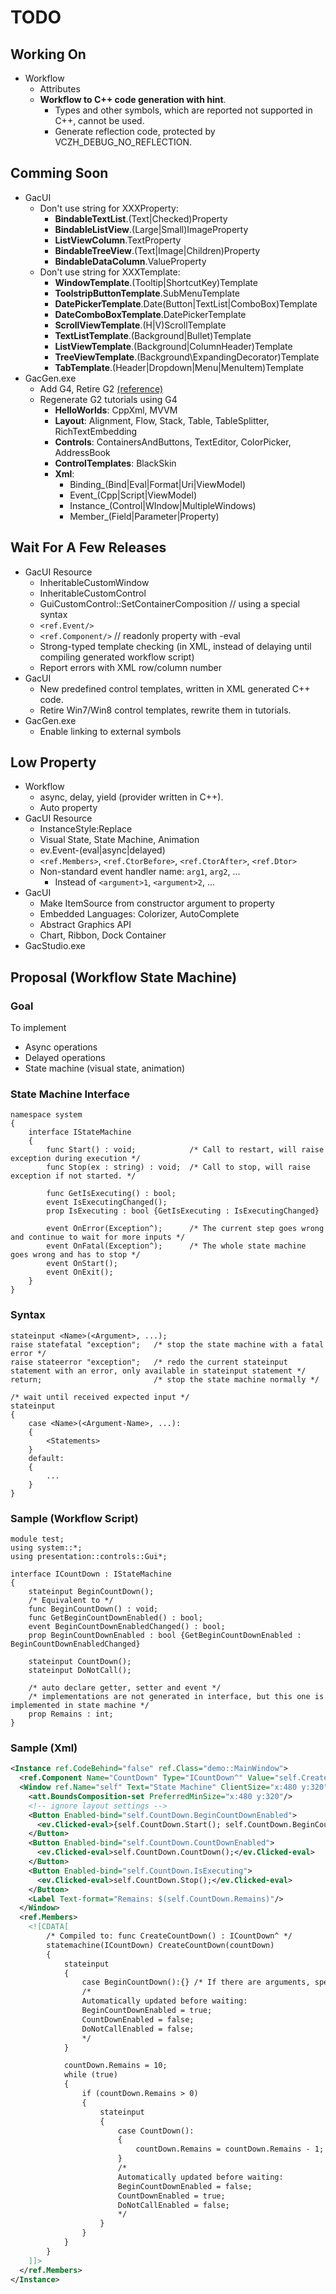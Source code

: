 # TODO

## Working On
* Workflow
    * Attributes
    * **Workflow to C++ code generation with hint**.
        * Types and other symbols, which are reported not supported in C++, cannot be used.
        * Generate reflection code, protected by VCZH_DEBUG_NO_REFLECTION.

## Comming Soon
* GacUI
    * Don't use string for XXXProperty:
        * **BindableTextList**.(Text|Checked)Property
        * **BindableListView**.(Large|Small)ImageProperty
        * **ListViewColumn**.TextProperty
        * **BindableTreeView**.(Text|Image|Children)Property
        * **BindableDataColumn**.ValueProperty
    * Don't use string for XXXTemplate:
        * **WindowTemplate**.(Tooltip|ShortcutKey)Template
        * **ToolstripButtonTemplate**.SubMenuTemplate
        * **DatePickerTemplate**.Date(Button|TextList|ComboBox)Template
        * **DateComboBoxTemplate**.DatePickerTemplate
        * **ScrollViewTemplate**.(H|V)ScrollTemplate
        * **TextListTemplate**.(Background|Bullet)Template
        * **ListViewTemplate**.(Background|ColumnHeader)Template
        * **TreeViewTemplate**.(Background\ExpandingDecorator)Template
        * **TabTemplate**.(Header|Dropdown|Menu|MenuItem)Template
* GacGen.exe
    * Add G4, Retire G2 [(reference)](http://www.gaclib.net/#~/Tutorial)
    * Regenerate G2 tutorials using G4
        * **HelloWorlds**: CppXml, MVVM
        * **Layout**: Alignment, Flow, Stack, Table, TableSplitter, RichTextEmbedding
        * **Controls**: ContainersAndButtons, TextEditor, ColorPicker, AddressBook
        * **ControlTemplates**: BlackSkin
        * **Xml**:
            * Binding_(Bind|Eval|Format|Uri|ViewModel)
            * Event_(Cpp|Script|ViewModel)
            * Instance_(Control|WIndow|MultipleWindows)
            * Member_(Field|Parameter|Property)
    
## Wait For A Few Releases
* GacUI Resource
    * InheritableCustomWindow
    * InheritableCustomControl
    * GuiCustomControl::SetContainerComposition // using a special syntax
    * `<ref.Event/>`
    * `<ref.Component/>` // readonly property with -eval
    * Strong-typed template checking (in XML, instead of delaying until compiling generated workflow script)
    * Report errors with XML row/column number
* GacUI
    * New predefined control templates, written in XML generated C++ code.
    * Retire Win7/Win8 control templates, rewrite them in tutorials.
* GacGen.exe
    * Enable linking to external symbols

## Low Property
* Workflow
     * async, delay, yield (provider written in C++).
     * Auto property
* GacUI Resource
    * InstanceStyle:Replace
    * Visual State, State Machine, Animation
    * ev.Event-(eval|async|delayed)
    * `<ref.Members>`, `<ref.CtorBefore>`, `<ref.CtorAfter>`, `<ref.Dtor>`
    * Non-standard event handler name: `arg1`, `arg2`, ...
        * Instead of `<argument>1`, `<argument>2`, ...
* GacUI
    * Make ItemSource from constructor argument to property
    * Embedded Languages: Colorizer, AutoComplete
    * Abstract Graphics API
    * Chart, Ribbon, Dock Container
* GacStudio.exe

## Proposal (Workflow State Machine)

### Goal
To implement
* Async operations
* Delayed operations
* State machine (visual state, animation)

### State Machine Interface
```
namespace system
{
    interface IStateMachine
    {
        func Start() : void;            /* Call to restart, will raise exception during execution */
        func Stop(ex : string) : void;  /* Call to stop, will raise exception if not started. */
        
        func GetIsExecuting() : bool;
        event IsExecutingChanged();
        prop IsExecuting : bool {GetIsExecuting : IsExecutingChanged}
        
        event OnError(Exception^);      /* The current step goes wrong and continue to wait for more inputs */
        event OnFatal(Exception^);      /* The whole state machine goes wrong and has to stop */
        event OnStart();
        event OnExit();
    }
}
```

### Syntax
```
stateinput <Name>(<Argument>, ...);
raise statefatal "exception";   /* stop the state machine with a fatal error */
raise stateerror "exception";   /* redo the current stateinput statement with an error, only available in stateinput statement */
return;                         /* stop the state machine normally */

/* wait until received expected input */
stateinput
{
    case <Name>(<Argument-Name>, ...):
    {
        <Statements>
    }
    default:
    {
        ...
    }
}
```

### Sample (Workflow Script)
```
module test;
using system::*;
using presentation::controls::Gui*;

interface ICountDown : IStateMachine
{
    stateinput BeginCountDown();
    /* Equivalent to */
    func BeginCountDown() : void;
    func GetBeginCountDownEnabled() : bool;
    event BeginCountDownEnabledChanged() : bool;
    prop BeginCountDownEnabled : bool {GetBeginCountDownEnabled : BeginCountDownEnabledChanged}

    stateinput CountDown();
    stateinput DoNotCall();
    
    /* auto declare getter, setter and event */
    /* implementations are not generated in interface, but this one is implemented in state machine */
    prop Remains : int;
}
```

### Sample (Xml)
```xml
<Instance ref.CodeBehind="false" ref.Class="demo::MainWindow">
  <ref.Component Name="CountDown" Type="ICountDown^" Value="self.CreateCountDown()"/>
  <Window ref.Name="self" Text="State Machine" ClientSize="x:480 y:320">
    <att.BoundsComposition-set PreferredMinSize="x:480 y:320"/>
    <!-- ignore layout settings -->
    <Button Enabled-bind="self.CountDown.BeginCountDownEnabled">
      <ev.Clicked-eval>{self.CountDown.Start(); self.CountDown.BeginCountDown();}</ev.Clicked-eval>
    </Button>
    <Button Enabled-bind="self.CountDown.CountDownEnabled">
      <ev.Clicked-eval>self.CountDown.CountDown();</ev.Clicked-eval>
    </Button>
    <Button Enabled-bind="self.CountDown.IsExecuting">
      <ev.Clicked-eval>self.CountDown.Stop();</ev.Clicked-eval>
    </Button>
    <Label Text-format="Remains: $(self.CountDown.Remains)"/>
  </Window>
  <ref.Members>
    <![CDATA[
        /* Compiled to: func CreateCountDown() : ICountDown^ */
        statemachine(ICountDown) CreateCountDown(countDown)
        {
            stateinput
            {
                case BeginCountDown():{} /* If there are arguments, specify names only */
                /*
                Automatically updated before waiting:
                BeginCountDownEnabled = true;
                CountDownEnabled = false;
                DoNotCallEnabled = false;
                */
            }

            countDown.Remains = 10;
            while (true)
            {
                if (countDown.Remains > 0)
                {
                    stateinput
                    {
                        case CountDown():
                        {
                            countDown.Remains = countDown.Remains - 1;
                        }
                        /*
                        Automatically updated before waiting:
                        BeginCountDownEnabled = false;
                        CountDownEnabled = true;
                        DoNotCallEnabled = false;
                        */
                    }
                }
            }
        }
    ]]>
  </ref.Members>
</Instance>
```
